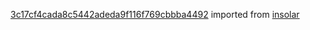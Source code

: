 [3c17cf4cada8c5442adeda9f116f769cbbba4492](https://github.com/insolar/insolar/commit/3c17cf4cada8c5442adeda9f116f769cbbba4492) imported from [insolar](https://github.com/insolar/insolar)
